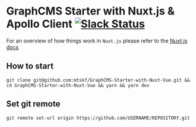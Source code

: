 # GraphCMS Starter with Nuxt.js & Apollo Client [![Slack Status](https://slack.graphcms.com/badge.svg)](https://slack.graphcms.com)

For an overview of how things work in `Nuxt.js` please refer to the [Nuxt.js docs](https://nuxtjs.org/guide)

## How to start
```
git clone git@github.com:mtskf/GraphCMS-Starter-with-Nuxt-Vue.git && cd GraphCMS-Starter-with-Nuxt-Vue && yarn && yarn dev
```


## Set git remote
```
git remote set-url origin https://github.com/USERNAME/REPOSITORY.git
```
